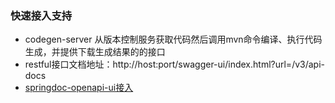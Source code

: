 

### 快速接入支持
- codegen-server 从版本控制服务获取代码然后调用mvn命令编译、执行代码生成，并提供下载生成结果的的接口
- restful接口文档地址：http://host:port/swagger-ui/index.html?url=/v3/api-docs
- [springdoc-openapi-ui接入](https://www.jianshu.com/p/b6f31966c5e1)